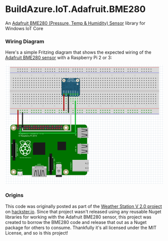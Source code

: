 # BuildAzure.IoT.Adafruit.BME280
An [Adafruit BME280 (Pressure, Temp &amp; Humidity) Sensor](https://learn.adafruit.com/adafruit-bme280-humidity-barometric-pressure-temperature-sensor-breakout) library for Windows IoT Core

### Wiring Diagram
Here's a simple Fritzing diagram that shows the expected wiring of the [Adafruit BME280 sensor](https://learn.adafruit.com/adafruit-bme280-humidity-barometric-pressure-temperature-sensor-breakout) with a Raspberry Pi 2 or 3:

![BMD280 Raspberry Pi Wiring Diagram](BME280Fritzing.png)

### Origins
This code was originally posted as part of the [Weather Station V 2.0 project](https://www.hackster.io/windows-iot/weather-station-v-2-0-8abe16) on [hackster.io](http://hackster.io). Since that project wasn't released using any reusable Nuget libraries for working with the Adafruit BME280 sensor, this project was created to borrow the BME280 code and release that out as a Nuget package for others to consume. Thankfully it's all licensed under the MIT License, and so is this project!

